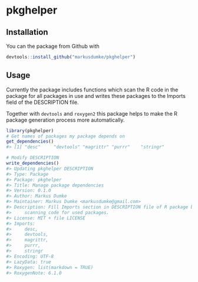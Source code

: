 
<!-- README.md is generated from README.Rmd. Please edit that file -->
pkghelper
=========

Installation
------------

You can the package from Github with

``` r
devtools::install_github("markusdumke/pkghelper")
```

Usage
-----

Currently the package includes functions which scan the R code in the package for all packages in use and writes these packages to the Imports field of the DESCRIPTION file.

Together with `devtools` and `roxygen2` this package helps to make the R package generation process more automatically.

``` r
library(pkghelper)
# Get names of packages my package depends on
get_dependencies()
#> [1] "desc"     "devtools" "magrittr" "purrr"    "stringr"
```

``` r
# Modify DESCRIPTION
write_dependencies()
#> Updating pkghelper DESCRIPTION
#> Type: Package
#> Package: pkghelper
#> Title: Manage package dependencies
#> Version: 0.1.0
#> Author: Markus Dumke
#> Maintainer: Markus Dumke <markusdumke@gmail.com>
#> Description: Fill Imports section in DESCRIPTION file of R package by
#>     scanning code for used packages.
#> License: MIT + file LICENSE
#> Imports:
#>     desc,
#>     devtools,
#>     magrittr,
#>     purrr,
#>     stringr
#> Encoding: UTF-8
#> LazyData: true
#> Roxygen: list(markdown = TRUE)
#> RoxygenNote: 6.1.0
```
